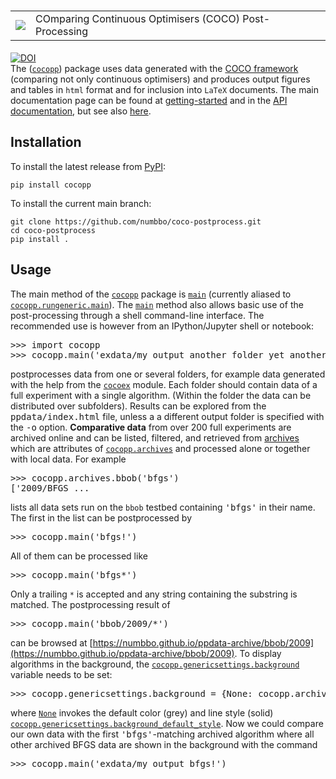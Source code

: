 <h1 align="center">
    <table border="0">
  <td>
      <img src="https://raw.githubusercontent.com/numbbo/coco/0ea5f5784c5fa0543261d9c104b490d2d95566f9/logo/coco-pp-300.webp">          
  </td>
  <td>
      COmparing Continuous Optimisers (COCO) Post-Processing 
</td>
</table>
</h1>

[![DOI](https://zenodo.org/badge/DOI/10.5281/zenodo.2594848.svg)][paper]  
The ([`cocopp`](https://numbbo.github.io/coco-doc/apidocs/cocopp/cocopp.html)) package uses data generated with the [COCO framework](https://numbbo.it) (comparing not only continuous optimisers) and produces output figures and tables in `html` format and for inclusion into `LaTeX` documents. The main documentation page can be found at [getting-started](https://numbbo.it/getting-started#postprocess) and in the [API documentation](https://numbbo.github.io/coco-doc/apidocs/cocopp), but see also [here](https://numbbo.it).

## Installation
To install the latest release from [PyPI](https://pypi.org/project/cocopp):

    pip install cocopp

To install the current main branch:

    git clone https://github.com/numbbo/coco-postprocess.git
    cd coco-postprocess
    pip install .

## Usage

The main method of the [`cocopp`](https://numbbo.github.io/coco-doc/apidocs/cocopp/cocopp.html) package is [`main`](https://numbbo.github.io/coco-doc/apidocs/cocopp/cocopp.rungeneric.html#main) (currently aliased to [`cocopp.rungeneric.main`](https://numbbo.github.io/coco-doc/apidocs/cocopp/cocopp.rungeneric.html#main)). The [`main`](https://numbbo.github.io/coco-doc/apidocs/cocopp/cocopp.rungeneric.html#main) method also allows basic use of the post-processing through a shell command-line interface. The recommended use is however from an IPython/Jupyter shell or notebook:

<pre class="py-doctest"><span class="py-prompt">>>></span> <span class="py-keyword">import</span> cocopp
<span class="py-prompt">>>></span> cocopp.main(<span class="py-string">'exdata/my_output another_folder yet_another_or_not'</span>)  <span class="py-comment"></span></pre>

postprocesses data from one or several folders, for example data generated with the help from the [`cocoex`](https://numbbo.github.io/coco-doc/apidocs/cocoex) module. Each folder should contain data of a full experiment with a single algorithm. (Within the folder the data can be distributed over subfolders). Results can be explored from the <tt class="rst-docutils literal">ppdata/index.html</tt> file, unless a a different output folder is specified with the <tt class="rst-docutils literal"><span class="pre">-o</span></tt> option. **Comparative data** from over 200 full experiments are archived online and can be listed, filtered, and retrieved from [archives](https://numbbo.github.io/coco-doc/apidocs/cocopp/cocopp.archiving.COCODataArchive.html) which are attributes of [`cocopp.archives`](https://numbbo.github.io/coco-doc/apidocs/cocopp/cocopp.archiving.OfficialArchives.html) and processed alone or together with local data. For example

<pre class="py-doctest"><span class="py-prompt">>>></span> cocopp.archives.bbob(<span class="py-string">'bfgs'</span>)  <span class="py-comment"></span>
<span class="py-output">['2009/BFGS_...</span></pre>

lists all data sets run on the `bbob` testbed containing <tt class="rst-docutils literal">'bfgs'</tt> in their name. The first in the list can be postprocessed by

<pre class="py-doctest"><span class="py-prompt">>>></span> cocopp.main(<span class="py-string">'bfgs!'</span>)  <span class="py-comment"></span></pre>

All of them can be processed like

<pre class="py-doctest"><span class="py-prompt">>>></span> cocopp.main(<span class="py-string">'bfgs*'</span>)  <span class="py-comment"></span></pre>

Only a trailing `*` is accepted and any string containing the substring is matched. The postprocessing result of

<pre class="py-doctest"><span class="py-prompt">>>></span> cocopp.main(<span class="py-string">'bbob/2009/*'</span>)  <span class="py-comment"></span></pre>

can be browsed at [https://numbbo.github.io/ppdata-archive/bbob/2009](https://numbbo.github.io/ppdata-archive/bbob/2009). To display algorithms in the background, the [`cocopp.genericsettings.background`](https://numbbo.github.io/coco-doc/apidocs/cocopp/cocopp.genericsettings.html) variable needs to be set:

<pre class="py-doctest"><span class="py-prompt">>>></span> cocopp.genericsettings.background = {<span class="py-builtin">None</span>: cocopp.archives.bbob.get_all(<span class="py-string">'bfgs'</span>)}  <span class="py-comment"></span></pre>

where [`None`](http://docs.python.org/library/constants.html#None) invokes the default color (grey) and line style (solid) [`cocopp.genericsettings.background_default_style`](https://numbbo.github.io/coco-doc/apidocs/cocopp/cocopp.genericsettings.html). Now we could compare our own data with the first <tt class="rst-docutils literal">'bfgs'</tt>-matching archived algorithm where all other archived BFGS data are shown in the background with the command

<pre class="py-doctest"><span class="py-prompt">>>></span> cocopp.main(<span class="py-string">'exdata/my_output bfgs!'</span>)  <span class="py-comment"></span></pre>

[paper]: https://doi.org/10.5281/zenodo.2594848

